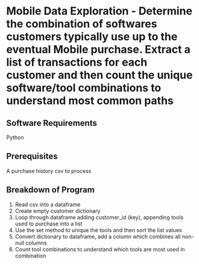 # Mobile Data Exploration - Determine the combination of softwares customers typically use up to the eventual Mobile purchase.  Extract a list of transactions for each customer and then count the unique software/tool combinations to understand most common paths 

## Software Requirements
Python

## Prerequisites
A purchase history csv to process

## Breakdown of Program
  1.  Read csv into a dataframe 
  2.  Create empty customer dictionary
  3.  Loop through dataframe adding customer_id (key), appending tools used to purchase into a list
  4.  Use the set method to unique the tools and then sort the list values 
  5.  Convert dictionary to dataframe, add a column which combines all non-null columns
  6.  Count tool combinations to understand which tools are most used in combination

